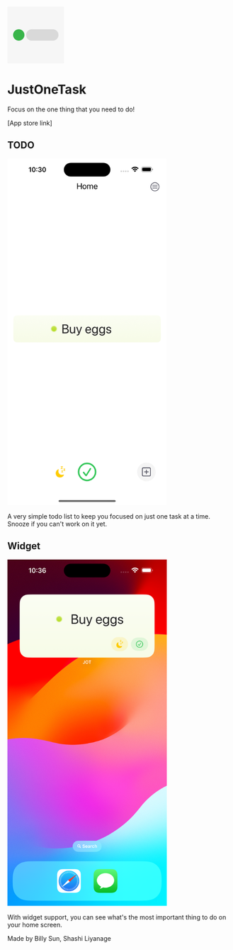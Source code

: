 <img alt="Just One Task App Icon" src="JOT-App-Icon.png" width=128>

# JustOneTask

Focus on the one thing that you need to do!

[App store link]

## TODO

<img alt="Screenshot of app" src="JOT-0.1.2-screenshot.png" width=360>

A very simple todo list to keep you focused on just one task at a time. Snooze if you can't work on it yet.

## Widget

<img alt="Screenshot of widget" src="JOT-0.1.2-widget.png" width=360>

With widget support, you can see what's the most important thing to do on your home screen.

Made by Billy Sun, Shashi Liyanage
